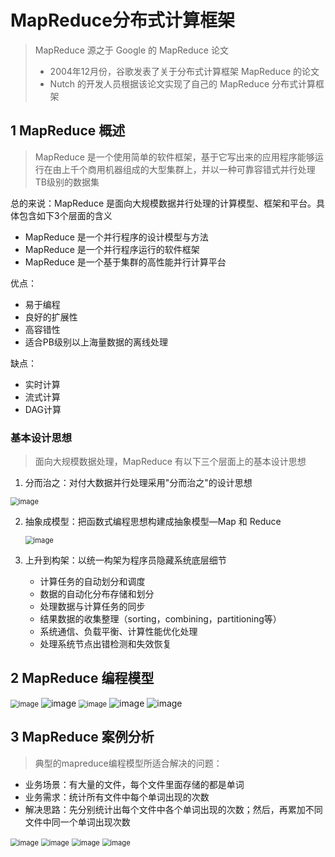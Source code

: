 # MapReduce分布式计算框架

> MapReduce 源之于 Google 的 MapReduce 论文
>
> - 2004年12月份，谷歌发表了关于分布式计算框架 MapReduce 的论文
> - Nutch 的开发人员根据该论文实现了自己的 MapReduce 分布式计算框架

## 1 MapReduce 概述

> MapReduce 是一个使用简单的软件框架，基于它写出来的应用程序能够运行在由上千个商用机器组成的大型集群上，并以一种可靠容错式并行处理TB级别的数据集

总的来说：MapReduce 是面向大规模数据并行处理的计算模型、框架和平台。具体包含如下3个层面的含义

- MapReduce 是一个并行程序的设计模型与方法
- MapReduce 是一个并行程序运行的软件框架
- MapReduce 是一个基于集群的高性能并行计算平台

优点：

- 易于编程
- 良好的扩展性
- 高容错性
- 适合PB级别以上海量数据的离线处理

缺点：

- 实时计算
- 流式计算
- DAG计算

### 基本设计思想

> 面向大规模数据处理，MapReduce 有以下三个层面上的基本设计思想

1. 分而治之：对付大数据并行处理采用"分而治之"的设计思想

<img src="https://hexo.oss-cn-beijing.aliyuncs.com/%E9%A1%B9%E7%9B%AE/%E6%90%9C%E7%8B%97%E7%94%A8%E6%88%B7%E6%97%A5%E5%BF%97%E5%88%86%E6%9E%90%E7%B3%BB%E7%BB%9F/033.jpg" alt="image" style="zoom:80%;" />

2. 抽象成模型：把函数式编程思想构建成抽象模型—Map 和 Reduce

   <img src="https://hexo.oss-cn-beijing.aliyuncs.com/%E9%A1%B9%E7%9B%AE/%E6%90%9C%E7%8B%97%E7%94%A8%E6%88%B7%E6%97%A5%E5%BF%97%E5%88%86%E6%9E%90%E7%B3%BB%E7%BB%9F/034.jpg" alt="image" style="zoom:80%;" />

3. 上升到构架：以统一构架为程序员隐藏系统底层细节

   - 计算任务的自动划分和调度
   - 数据的自动化分布存储和划分
   - 处理数据与计算任务的同步
   - 结果数据的收集整理（sorting，combining，partitioning等）
   - 系统通信、负载平衡、计算性能优化处理
   - 处理系统节点出错检测和失效恢复

## 2 MapReduce 编程模型

<img src="https://hexo.oss-cn-beijing.aliyuncs.com/%E9%A1%B9%E7%9B%AE/%E6%90%9C%E7%8B%97%E7%94%A8%E6%88%B7%E6%97%A5%E5%BF%97%E5%88%86%E6%9E%90%E7%B3%BB%E7%BB%9F/035.jpg" alt="image" style="zoom:80%;" />

<img src="https://hexo.oss-cn-beijing.aliyuncs.com/%E9%A1%B9%E7%9B%AE/%E6%90%9C%E7%8B%97%E7%94%A8%E6%88%B7%E6%97%A5%E5%BF%97%E5%88%86%E6%9E%90%E7%B3%BB%E7%BB%9F/036.jpg" alt="image"  />

<img src="https://hexo.oss-cn-beijing.aliyuncs.com/%E9%A1%B9%E7%9B%AE/%E6%90%9C%E7%8B%97%E7%94%A8%E6%88%B7%E6%97%A5%E5%BF%97%E5%88%86%E6%9E%90%E7%B3%BB%E7%BB%9F/037.jpg" alt="image" style="zoom:80%;" />

<img src="https://hexo.oss-cn-beijing.aliyuncs.com/%E9%A1%B9%E7%9B%AE/%E6%90%9C%E7%8B%97%E7%94%A8%E6%88%B7%E6%97%A5%E5%BF%97%E5%88%86%E6%9E%90%E7%B3%BB%E7%BB%9F/038.jpg" alt="image"  />

<img src="https://hexo.oss-cn-beijing.aliyuncs.com/%E9%A1%B9%E7%9B%AE/%E6%90%9C%E7%8B%97%E7%94%A8%E6%88%B7%E6%97%A5%E5%BF%97%E5%88%86%E6%9E%90%E7%B3%BB%E7%BB%9F/039.jpg" alt="image"  />

## 3 MapReduce 案例分析

> 典型的mapreduce编程模型所适合解决的问题：

- 业务场景：有大量的文件，每个文件里面存储的都是单词
- 业务需求：统计所有文件中每个单词出现的次数
- 解决思路：先分别统计出每个文件中各个单词出现的次数；然后，再累加不同文件中同一个单词出现次数

<img src="https://hexo.oss-cn-beijing.aliyuncs.com/%E9%A1%B9%E7%9B%AE/%E6%90%9C%E7%8B%97%E7%94%A8%E6%88%B7%E6%97%A5%E5%BF%97%E5%88%86%E6%9E%90%E7%B3%BB%E7%BB%9F/040.jpg" alt="image" style="zoom:80%;" />

<img src="https://hexo.oss-cn-beijing.aliyuncs.com/%E9%A1%B9%E7%9B%AE/%E6%90%9C%E7%8B%97%E7%94%A8%E6%88%B7%E6%97%A5%E5%BF%97%E5%88%86%E6%9E%90%E7%B3%BB%E7%BB%9F/041.jpg" alt="image" style="zoom:80%;" />

<img src="https://hexo.oss-cn-beijing.aliyuncs.com/%E9%A1%B9%E7%9B%AE/%E6%90%9C%E7%8B%97%E7%94%A8%E6%88%B7%E6%97%A5%E5%BF%97%E5%88%86%E6%9E%90%E7%B3%BB%E7%BB%9F/042.jpg" alt="image" style="zoom:80%;" />

<img src="https://hexo.oss-cn-beijing.aliyuncs.com/%E9%A1%B9%E7%9B%AE/%E6%90%9C%E7%8B%97%E7%94%A8%E6%88%B7%E6%97%A5%E5%BF%97%E5%88%86%E6%9E%90%E7%B3%BB%E7%BB%9F/043.jpg" alt="image" style="zoom:80%;" />



